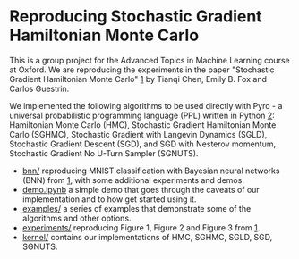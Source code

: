 Reproducing Stochastic Gradient Hamiltonian Monte Carlo
=======================================================

This is a group project for the Advanced Topics in Machine Learning course at
Oxford. We are reproducing the experiments in the paper "Stochastic Gradient 
Hamiltonian Monte Carlo" [1](https://arxiv.org/abs/1402.4102) by Tianqi Chen, 
Emily B. Fox and Carlos Guestrin.

We implemented the following algorithms to be used directly with Pyro - a universal probabilistic programming language (PPL) written in Python [2](https://pyro.ai/): Hamiltonian Monte Carlo (HMC), Stochastic Gradient Hamiltonian Monte Carlo (SGHMC), Stochastic Gradient with Langevin Dynamics (SGLD), Stochastic Gradient Descent (SGD), and SGD with Nesterov momentum, Stochastic Gradient No U-Turn Sampler (SGNUTS).

- [bnn/](.bnn/) reproducing MNIST classification with Bayesian neural networks (BNN) from [1](https://arxiv.org/abs/1402.4102), with some additional experiments and demos.
- [demo.ipynb](demo.ipynb) a simple demo that goes through the caveats of our implementation and to how get started using it.
- [examples/](.examples/) a series of examples that demonstrate some of the algorithms and other options.
- [experiments/](.experiments/) reproducing Figure 1, Figure 2 and Figure 3 from [1](https://arxiv.org/abs/1402.4102).
- [kernel/](.kernel/) contains our implementations of HMC, SGHMC, SGLD, SGD, SGNUTS.